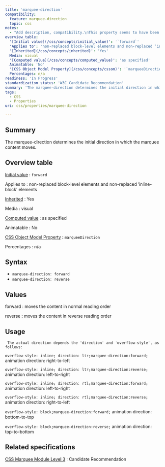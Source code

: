 ```yaml
---
title: 'marquee-direction'
compatibility:
  feature: marquee-direction
  topic: css
notes:
  - "Add description, compatibility.\nThis property seems to have been deprecated. Once compatibility tables have been updated, consider a note talking about its usage."
overview_table:
  '[Initial value](/css/concepts/initial_value)': '`forward`'
  'Applies to': 'non-replaced block-level elements and non-replaced ’inline-block’ elements'
  '[Inherited](/css/concepts/inherited)': 'Yes'
  Media: visual
  '[Computed value](/css/concepts/computed_value)': 'as specified'
  Animatable: 'No'
  '[CSS Object Model Property](/css/concepts/cssom)': '`marqueeDirection`'
  Percentages: n/a
readiness: 'In Progress'
standardization_status: 'W3C Candidate Recommendation'
summary: 'The marquee-direction determines the initial direction in which the marquee content moves.'
tags:
  - CSS
  - Properties
uri: css/properties/marquee-direction

---
```

## Summary

The marquee-direction determines the initial direction in which the marquee content moves.

## Overview table

[Initial value](/css/concepts/initial_value)
:   `forward`

Applies to
:   non-replaced block-level elements and non-replaced ’inline-block’ elements

[Inherited](/css/concepts/inherited)
:   Yes

Media
:   visual

[Computed value](/css/concepts/computed_value)
:   as specified

Animatable
:   No

[CSS Object Model Property](/css/concepts/cssom)
:   `marqueeDirection`

Percentages
:   n/a

## Syntax

-   `marquee-direction: forward`
-   `marquee-direction: reverse`

## Values

forward
:   moves the content in normal reading order

reverse
:   moves the content in reverse reading order

## Usage

     The actual direction depends the 'direction' and 'overflow-style', as follows:

`overflow-style: inline; direction: ltr;marquee-direction:forward;`
 animation direction: right-to-left

`overflow-style: inline; direction: ltr;marquee-direction:reverse;`
 animation direction: left-to-right

`overflow-style: inline; direction: rtl;marquee-direction:forward;`
 animation direction: left-to-right

`overflow-style: inline; direction: rtl;marquee-direction:reverse;`
 animation direction: right-to-left

`overflow-style: block;marquee-direction:forward;`
 animation direction: bottom-to-top

`overflow-style: block;marquee-direction:reverse;`
 animation direction: top-to-bottom

## Related specifications

[CSS Marquee Module Level 3](http://www.w3.org/TR/css3-marquee/#marquee-direction)
:   Candidate Recommendation
